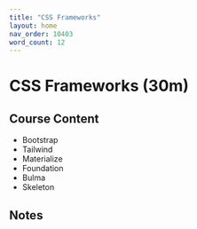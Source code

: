 ```yaml
---
title: "CSS Frameworks"
layout: home
nav_order: 10403
word_count: 12
---
```

# CSS Frameworks (30m)

## Course Content

- Bootstrap
- Tailwind
- Materialize
- Foundation
- Bulma
- Skeleton

## Notes



